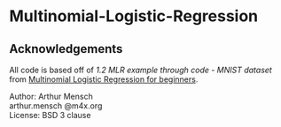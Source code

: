 # Multinomial-Logistic-Regression

## Acknowledgements
All code is based off of <i>1.2   MLR example through code - MNIST dataset</i> from [Multinomial Logistic Regression for beginners](https://www.kaggle.com/code/saurabhbagchi/multinomial-logistic-regression-for-beginners). 

Author: Arthur Mensch<br>
arthur.mensch @m4x.org <br>
License: BSD 3 clause<br>
